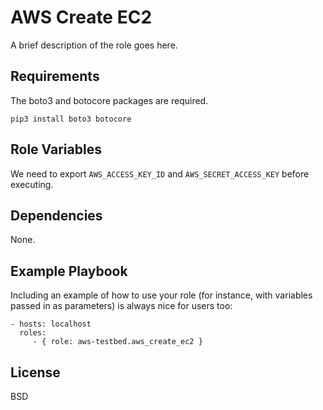 AWS Create EC2 
==============

A brief description of the role goes here.

Requirements
------------

The boto3 and botocore packages are required.

```
pip3 install boto3 botocore
```


Role Variables
--------------

We need to export `AWS_ACCESS_KEY_ID` and `AWS_SECRET_ACCESS_KEY` before executing.

Dependencies
------------

None.

Example Playbook
----------------

Including an example of how to use your role (for instance, with variables passed in as parameters) is always nice for users too:

    - hosts: localhost
      roles:
         - { role: aws-testbed.aws_create_ec2 }

License
-------

BSD
